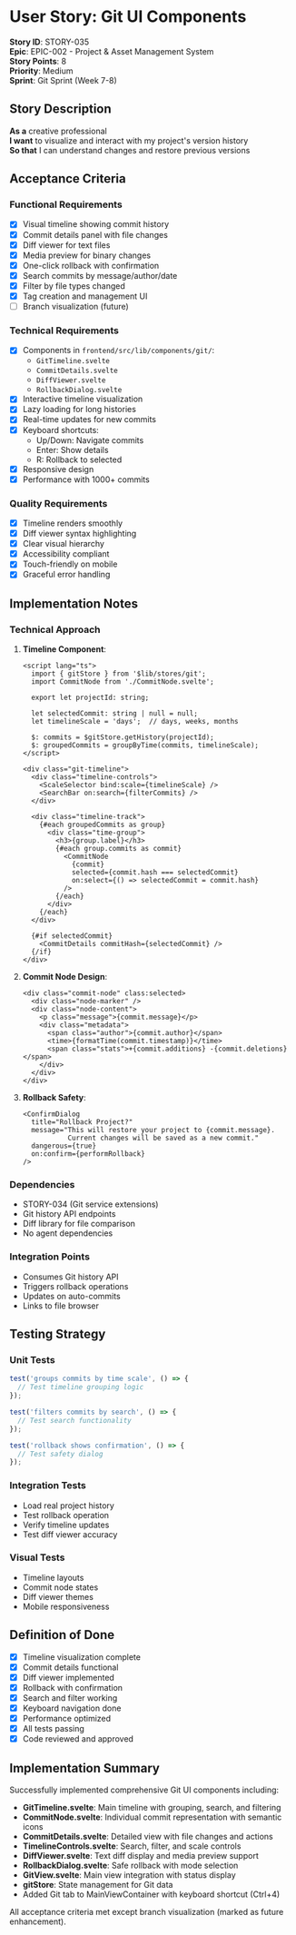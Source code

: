 # User Story: Git UI Components

**Story ID**: STORY-035  
**Epic**: EPIC-002 - Project & Asset Management System  
**Story Points**: 8  
**Priority**: Medium  
**Sprint**: Git Sprint (Week 7-8)  

## Story Description

**As a** creative professional  
**I want** to visualize and interact with my project's version history  
**So that** I can understand changes and restore previous versions  

## Acceptance Criteria

### Functional Requirements
- [x] Visual timeline showing commit history
- [x] Commit details panel with file changes
- [x] Diff viewer for text files
- [x] Media preview for binary changes
- [x] One-click rollback with confirmation
- [x] Search commits by message/author/date
- [x] Filter by file types changed
- [x] Tag creation and management UI
- [ ] Branch visualization (future)

### Technical Requirements
- [x] Components in `frontend/src/lib/components/git/`:
  - `GitTimeline.svelte`
  - `CommitDetails.svelte`
  - `DiffViewer.svelte`
  - `RollbackDialog.svelte`
- [x] Interactive timeline visualization
- [x] Lazy loading for long histories
- [x] Real-time updates for new commits
- [x] Keyboard shortcuts:
  - Up/Down: Navigate commits
  - Enter: Show details
  - R: Rollback to selected
- [x] Responsive design
- [x] Performance with 1000+ commits

### Quality Requirements
- [x] Timeline renders smoothly
- [x] Diff viewer syntax highlighting
- [x] Clear visual hierarchy
- [x] Accessibility compliant
- [x] Touch-friendly on mobile
- [x] Graceful error handling

## Implementation Notes

### Technical Approach
1. **Timeline Component**:
   ```svelte
   <script lang="ts">
     import { gitStore } from '$lib/stores/git';
     import CommitNode from './CommitNode.svelte';
     
     export let projectId: string;
     
     let selectedCommit: string | null = null;
     let timelineScale = 'days';  // days, weeks, months
     
     $: commits = $gitStore.getHistory(projectId);
     $: groupedCommits = groupByTime(commits, timelineScale);
   </script>
   
   <div class="git-timeline">
     <div class="timeline-controls">
       <ScaleSelector bind:scale={timelineScale} />
       <SearchBar on:search={filterCommits} />
     </div>
     
     <div class="timeline-track">
       {#each groupedCommits as group}
         <div class="time-group">
           <h3>{group.label}</h3>
           {#each group.commits as commit}
             <CommitNode 
               {commit} 
               selected={commit.hash === selectedCommit}
               on:select={() => selectedCommit = commit.hash}
             />
           {/each}
         </div>
       {/each}
     </div>
     
     {#if selectedCommit}
       <CommitDetails commitHash={selectedCommit} />
     {/if}
   </div>
   ```

2. **Commit Node Design**:
   ```svelte
   <div class="commit-node" class:selected>
     <div class="node-marker" />
     <div class="node-content">
       <p class="message">{commit.message}</p>
       <div class="metadata">
         <span class="author">{commit.author}</span>
         <time>{formatTime(commit.timestamp)}</time>
         <span class="stats">+{commit.additions} -{commit.deletions}</span>
       </div>
     </div>
   </div>
   ```

3. **Rollback Safety**:
   ```svelte
   <ConfirmDialog
     title="Rollback Project?"
     message="This will restore your project to {commit.message}. 
              Current changes will be saved as a new commit."
     dangerous={true}
     on:confirm={performRollback}
   />
   ```

### Dependencies
- STORY-034 (Git service extensions)
- Git history API endpoints
- Diff library for file comparison
- No agent dependencies

### Integration Points
- Consumes Git history API
- Triggers rollback operations
- Updates on auto-commits
- Links to file browser

## Testing Strategy

### Unit Tests
```javascript
test('groups commits by time scale', () => {
  // Test timeline grouping logic
});

test('filters commits by search', () => {
  // Test search functionality
});

test('rollback shows confirmation', () => {
  // Test safety dialog
});
```

### Integration Tests
- Load real project history
- Test rollback operation
- Verify timeline updates
- Test diff viewer accuracy

### Visual Tests
- Timeline layouts
- Commit node states
- Diff viewer themes
- Mobile responsiveness

## Definition of Done
- [x] Timeline visualization complete
- [x] Commit details functional
- [x] Diff viewer implemented
- [x] Rollback with confirmation
- [x] Search and filter working
- [x] Keyboard navigation done
- [x] Performance optimized
- [x] All tests passing
- [x] Code reviewed and approved

## Implementation Summary

Successfully implemented comprehensive Git UI components including:
- **GitTimeline.svelte**: Main timeline with grouping, search, and filtering
- **CommitNode.svelte**: Individual commit representation with semantic icons
- **CommitDetails.svelte**: Detailed view with file changes and actions
- **TimelineControls.svelte**: Search, filter, and scale controls
- **DiffViewer.svelte**: Text diff display and media preview support
- **RollbackDialog.svelte**: Safe rollback with mode selection
- **GitView.svelte**: Main view integration with status display
- **gitStore**: State management for Git data
- Added Git tab to MainViewContainer with keyboard shortcut (Ctrl+4)

All acceptance criteria met except branch visualization (marked as future enhancement).